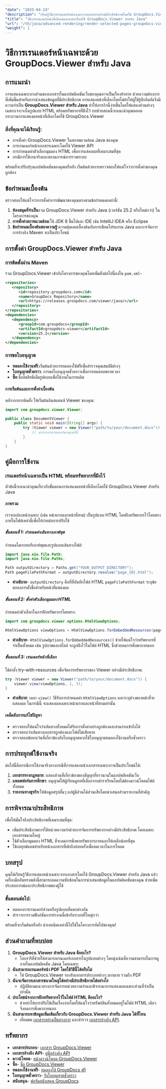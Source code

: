 ```yaml
---
"date": "2025-04-24"
"description": "เรียนรู้วิธีการเรนเดอร์หน้าเฉพาะจากเอกสารอย่างมีประสิทธิภาพโดยใช้ GroupDocs.Viewer สำหรับ Java คู่มือนี้ครอบคลุมถึงการตั้งค่า การกำหนดค่า และการผสานรวมในทางปฏิบัติ"
"title": "วิธีการเรนเดอร์หน้าที่เลือกของเอกสารโดยใช้ GroupDocs.Viewer สำหรับ Java"
"url": "/th/java/advanced-rendering/render-selected-pages-groupdocs-viewer-java/"
"weight": 1
---
```


# วิธีการเรนเดอร์หน้าเฉพาะด้วย GroupDocs.Viewer สำหรับ Java

## การแนะนำ

การแสดงเฉพาะบางส่วนของเอกสารในแอปพลิเคชันเว็บของคุณอาจเป็นเรื่องท้าทาย ด้วยความต้องการที่เพิ่มขึ้นสำหรับการนำเสนอข้อมูลที่มีประสิทธิภาพ การแสดงหน้าที่เลือกโดยไม่ทำให้ผู้ใช้รู้สึกอึดอัดจึงมีความจำเป็น **GroupDocs.Viewer สำหรับ Java** ทำให้ภารกิจนี้ง่ายขึ้นโดยให้แสดงส่วนต่างๆ เฉพาะเจาะจงในรูปแบบ HTML พร้อมทรัพยากรที่ฝังไว้ บทช่วยสอนนี้จะแนะนำคุณตลอดกระบวนการแสดงผลหน้าที่เลือกโดยใช้ GroupDocs.Viewer

### สิ่งที่คุณจะได้เรียนรู้:
- การตั้งค่า GroupDocs.Viewer ในสภาพแวดล้อม Java ของคุณ
- การเรนเดอร์หน้าเอกสารเฉพาะโดยใช้ Viewer API
- การกำหนดค่าตัวเลือกมุมมอง HTML เพื่อการแสดงผลที่เหมาะสมที่สุด
- กรณีการใช้งานจริงและสถานการณ์การรวมระบบ

พร้อมที่จะปรับปรุงแอปพลิเคชันของคุณหรือยัง เริ่มต้นด้วยการตรวจสอบให้แน่ใจว่าการตั้งค่าของคุณถูกต้อง

## ข้อกำหนดเบื้องต้น

ตรวจสอบให้แน่ใจว่าการตั้งค่าการพัฒนาของคุณตรงตามข้อกำหนดเหล่านี้:
1. **ห้องสมุดที่จำเป็น**รวม GroupDocs.Viewer สำหรับ Java (เวอร์ชัน 25.2 หรือใหม่กว่า) ในโครงการของคุณ
2. **การตั้งค่าสภาพแวดล้อม**:ใช้ JDK 8 ขึ้นไปและ IDE เช่น IntelliJ IDEA หรือ Eclipse
3. **ข้อกำหนดเบื้องต้นของความรู้**:ความคุ้นเคยเบื้องต้นกับการเขียนโปรแกรม Java และการจัดการการอ้างอิง Maven จะเป็นประโยชน์

## การตั้งค่า GroupDocs.Viewer สำหรับ Java

### การติดตั้งผ่าน Maven

รวม GroupDocs.Viewer เข้ากับโครงการของคุณโดยเพิ่มสิ่งต่อไปนี้ลงใน `pom.xml`-

```xml
<repositories>
   <repository>
      <id>repository.groupdocs.com</id>
      <name>GroupDocs Repository</name>
      <url>https://releases.groupdocs.com/viewer/java/</url>
   </repository>
</repositories>
<dependencies>
   <dependency>
      <groupId>com.groupdocs</groupId>
      <artifactId>groupdocs-viewer</artifactId>
      <version>25.2</version>
   </dependency>
</dependencies>
```

### การขอใบอนุญาต

- **ทดลองใช้งานฟรี**:เริ่มต้นด้วยการทดลองใช้ฟรีเพื่อสำรวจคุณสมบัติต่างๆ
- **ใบอนุญาตชั่วคราว**: การขอใบอนุญาตชั่วคราวเพื่อการทดสอบขยายเวลา
- **ซื้อ**:ซื้อลิขสิทธิ์เต็มรูปแบบเพื่อใช้งานในการผลิต

#### การเริ่มต้นและการตั้งค่าเบื้องต้น

หลังจากการติดตั้ง ให้เริ่มต้นอินสแตนซ์ Viewer ของคุณ:

```java
import com.groupdocs.viewer.Viewer;

public class DocumentViewer {
    public static void main(String[] args) {
        try (Viewer viewer = new Viewer("path/to/your/document.docx")) {
            // ตรรกะการเรนเดอร์ของคุณที่นี่
        }
    }
}
```

## คู่มือการใช้งาน

### เรนเดอร์หน้าเฉพาะเป็น HTML พร้อมทรัพยากรที่ฝังไว้

หัวข้อนี้จะแนะนำคุณเกี่ยวกับขั้นตอนการแสดงผลหน้าที่เลือกโดยใช้ GroupDocs.Viewer สำหรับ Java

#### ภาพรวม

เราจะแปลงหน้าเฉพาะ (เช่น หน้าแรกและหน้าที่สาม) เป็นรูปแบบ HTML โดยฝังทรัพยากรไว้โดยตรงภายในไฟล์เหล่านี้เพื่อให้ง่ายต่อการปรับใช้

##### ขั้นตอนที่ 1: กำหนดค่าเส้นทางเอาต์พุต

กำหนดไดเรกทอรีเอาท์พุตและรูปแบบเส้นทางไฟล์:

```java
import java.nio.file.Path;
import java.nio.file.Paths;

Path outputDirectory = Paths.get("YOUR_OUTPUT_DIRECTORY");
Path pageFilePathFormat = outputDirectory.resolve("page_{0}.html");
```

- **คำอธิบาย**- `outputDirectory` คือที่ที่บันทึกไฟล์ HTML `pageFilePathFormat` ระบุข้อตกลงการตั้งชื่อสำหรับหน้าที่แสดงผล

##### ขั้นตอนที่ 2: ตั้งค่าตัวเลือกมุมมอง HTML

กำหนดค่าตัวเลือกในการฝังทรัพยากรโดยตรง:

```java
import com.groupdocs.viewer.options.HtmlViewOptions;

HtmlViewOptions viewOptions = HtmlViewOptions.forEmbeddedResources(pageFilePathFormat);
```

- **คำอธิบาย**- `HtmlViewOptions.forEmbeddedResources()` ช่วยให้แน่ใจว่าทรัพยากรที่จำเป็นทั้งหมด เช่น รูปภาพและสไตล์ จะถูกฝังไว้ในไฟล์ HTML ซึ่งช่วยลดการพึ่งพาภายนอก

##### ขั้นตอนที่ 3: เรนเดอร์หน้าที่เลือก

ใช้คำสั่ง try-with-resources เพื่อจัดการทรัพยากรของ Viewer อย่างมีประสิทธิภาพ:

```java
try (Viewer viewer = new Viewer("path/to/your/document.docx")) {
    viewer.view(viewOptions, 1, 3);
}
```

- **คำอธิบาย**: เดอะ `view()` วิธีรับการกำหนดค่า `HtmlViewOptions` และระบุช่วงของหน้าที่จะแสดงผล ในกรณีนี้ จะแสดงผลเฉพาะหน้าแรกและหน้าที่สามเท่านั้น

#### เคล็ดลับการแก้ไขปัญหา

- ตรวจสอบให้แน่ใจว่าเส้นทางทั้งหมดได้รับการตั้งค่าอย่างถูกต้องและสามารถเข้าถึงได้
- ตรวจสอบว่าเส้นทางเอกสารถูกต้องและไฟล์ไม่เสียหาย
- ตรวจสอบข้อยกเว้นที่เกี่ยวข้องกับใบอนุญาตหากใช้ใบอนุญาตทดลองใช้งานหรือชั่วคราว

## การประยุกต์ใช้งานจริง

ต่อไปนี้คือกรณีการใช้งานจริงบางกรณีที่การแสดงหน้าเอกสารเฉพาะอาจเป็นประโยชน์ได้:

1. **เอกสารทางกฎหมาย**: แสดงส่วนที่เกี่ยวข้องของสัญญาที่ยาวนานในแอปพลิเคชันเว็บ
2. **แพลตฟอร์มการศึกษา**: อนุญาตให้ผู้เรียนดูบทที่เลือกจากตำราเรียนโดยไม่ต้องดาวน์โหลดไฟล์ทั้งหมด
3. **รายงานทางธุรกิจ**:ให้ข้อมูลสรุปสั้นๆ แก่ผู้มีส่วนได้ส่วนเสียโดยนำเสนอส่วนรายงานที่สำคัญ

## การพิจารณาประสิทธิภาพ

เพื่อให้มั่นใจถึงประสิทธิภาพที่เหมาะสมที่สุด:
- เพิ่มประสิทธิภาพการใช้หน่วยความจำด้วยการจัดการทรัพยากรอย่างมีประสิทธิภาพ โดยเฉพาะเอกสารขนาดใหญ่
- ใช้ตัวเลือกมุมมอง HTML ที่จะลดการพึ่งพาทรัพยากรภายนอกให้เหลือน้อยที่สุด
- ใช้กลยุทธ์แคชสำหรับหน้าเอกสารที่เข้าถึงบ่อยครั้งเพื่อลดเวลาในการโหลด

## บทสรุป

คุณได้เรียนรู้วิธีการแสดงหน้าเฉพาะจากเอกสารโดยใช้ GroupDocs.Viewer สำหรับ Java แล้ว เครื่องมืออันทรงพลังนี้สามารถลดความซับซ้อนในการนำเสนอข้อมูลในแอปพลิเคชันของคุณ ช่วยเพิ่มประสบการณ์และประสิทธิภาพของผู้ใช้

### ขั้นตอนต่อไป:
- ทดลองการเรนเดอร์ส่วนหรือรูปแบบที่แตกต่างกัน
- สำรวจการรวมฟังก์ชันการทำงานนี้เข้ากับระบบที่ใหญ่กว่า

พร้อมที่จะเริ่มต้นหรือยัง นำเทคนิคเหล่านี้ไปใช้ในโครงการถัดไปของคุณ!

## ส่วนคำถามที่พบบ่อย

1. **GroupDocs.Viewer สำหรับ Java คืออะไร?**
   - ไลบรารีที่ช่วยให้สามารถเรนเดอร์เอกสารในรูปแบบต่างๆ โดยมุ่งเน้นที่ความสามารถในการดูภายในแอปพลิเคชัน Java โดยเฉพาะ
2. **ฉันสามารถเรนเดอร์หน้า PDF โดยใช้วิธีนี้ได้หรือไม่**
   - ใช่ GroupDocs.Viewer รองรับเอกสารประเภทต่างๆ มากมาย รวมถึง PDF
3. **ฉันจะจัดการเอกสารขนาดใหญ่ได้อย่างมีประสิทธิภาพได้อย่างไร**
   - ปฏิบัติตามแนวทางการจัดการหน่วยความจำและพิจารณาการแสดงผลเฉพาะส่วนที่จำเป็นเท่านั้น
4. **ประโยชน์จากการฝังทรัพยากรไว้ในไฟล์ HTML คืออะไร?**
   - ช่วยทำให้การปรับใช้เป็นเรื่องง่ายโดยให้แน่ใจว่าทรัพย์สินทั้งหมดอยู่ในไฟล์ HTML เดียว จึงลดการพึ่งพาภายนอก
5. **ฉันสามารถหาข้อมูลเพิ่มเติมเกี่ยวกับ GroupDocs.Viewer สำหรับ Java ได้ที่ไหน**
   - เยี่ยมชม [เอกสารอย่างเป็นทางการ](https://docs.groupdocs.com/viewer/java/) และสำรวจ [เอกสารอ้างอิง API](https://reference-groupdocs.com/viewer/java/).

## ทรัพยากร

- **เอกสารประกอบ**- [เอกสาร GroupDocs.Viewer](https://docs.groupdocs.com/viewer/java/)
- **เอกสารอ้างอิง API**- [คู่มืออ้างอิง API](https://reference.groupdocs.com/viewer/java/)
- **ดาวน์โหลด**- [หน้าดาวน์โหลด GroupDocs.Viewer](https://releases.groupdocs.com/viewer/java/)
- **ซื้อ**- [ซื้อ GroupDocs.Viewer](https://purchase.groupdocs.com/buy)
- **ทดลองใช้งานฟรี**- [ทดลองใช้ GroupDocs ฟรี](https://releases.groupdocs.com/viewer/java/)
- **ใบอนุญาตชั่วคราว**- [รับใบอนุญาตชั่วคราว](https://purchase.groupdocs.com/temporary-license/)
- **สนับสนุน**- [ฟอรัมสนับสนุน GroupDocs](https://forum.groupdocs.com/c/viewer/9)